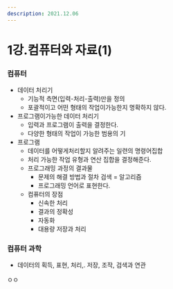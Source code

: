 ```yaml
---
description: 2021.12.06
---
```


# 1강.컴퓨터와 자료(1)

### 컴퓨터

* 데이터 처리기
  * 기능적 측면(입력-처리-출력)만을 정의
  * 포괄적이고 어떤 형태의 작업이가능한지 명확하지 않다.
* 프로그램이가능한 데이터 처리기
  * 입력과 프로그램이 출력을 결정한다. &#x20;
  * 다양한 형태의 작업이 가능한 범용의 기 &#x20;
* 프로그램
  * 데이터를 어떻게처리할지 알려주는 일련의 명령어집합
  * 처리 가능한 작업 유형과 연산 집합을 결정해준다.
  * 프로그래밍 과정의 결과물
    * 문제의 해결 방법과 절차 검색 = 알고리즘
    * 프로그래밍 언어로 표현한다.  &#x20;
  * 컴퓨터의 장점
    * 신속한 처리
    * 결과의 정확성
    * 자동화
    * 대용량 저장과 처리&#x20;

### 컴퓨터 과학

* 데이터의 획득, 표현, 처리,.   저장, 조작, 검색과 연관  &#x20;

ㅇㅇ
